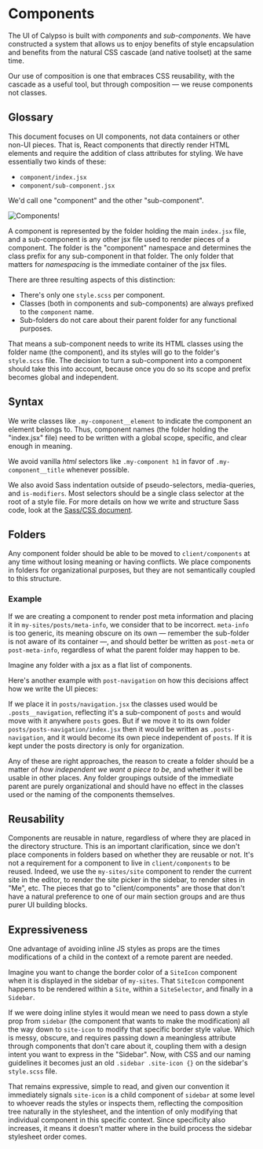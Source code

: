 # Components

The UI of Calypso is built with _components_ and _sub-components_. We have constructed a system that allows us to enjoy benefits of style encapsulation and benefits from the natural CSS cascade (and native toolset) at the same time.

Our use of composition is one that embraces CSS reusability, with the cascade as a useful tool, but through composition — we reuse components not classes.

## Glossary

This document focuses on UI components, not data containers or other non-UI pieces. That is, React components that directly render HTML elements and require the addition of class attributes for styling. We have essentially two kinds of these:

* `component/index.jsx`
* `component/sub-component.jsx`

We'd call one "component" and the other "sub-component".

![Components!](https://cldup.com/CP_Z6Cqec--3000x3000.png)

A component is represented by the folder holding the main `index.jsx` file, and a sub-component is any other jsx file used to render pieces of a component. The folder is the "component" namespace and determines the class prefix for any sub-component in that folder. The only folder that matters for _namespacing_ is the immediate container of the jsx files.

There are three resulting aspects of this distinction:

* There's only one `style.scss` per component.
* Classes (both in components and sub-components) are always prefixed to the `component` name.
* Sub-folders do not care about their parent folder for any functional purposes.

That means a sub-component needs to write its HTML classes using the folder name (the component), and its styles will go to the folder's `style.scss` file. The decision to turn a sub-component into a component should take this into account, because once you do so its scope and prefix becomes global and independent.

## Syntax

We write classes like `.my-component__element` to indicate the component an element belongs to. Thus, component names (the folder holding the "index.jsx" file) need to be written with a global scope, specific, and clear enough in meaning.

We avoid vanilla _html_ selectors like `.my-component h1` in favor of `.my-component__title` whenever possible.

We also avoid Sass indentation outside of pseudo-selectors, media-queries, and `is-modifiers`. Most selectors should be a single class selector at the root of a style file. For more details on how we write and structure Sass code, look at the [Sass/CSS document](coding-guidelines/css.md).

## Folders

Any component folder should be able to be moved to `client/components` at any time without losing meaning or having conflicts. We place components in folders for organizational purposes, but they are not semantically coupled to this structure.

### Example

If we are creating a component to render post meta information and placing it in `my-sites/posts/meta-info`, we consider that to be incorrect. `meta-info` is too generic, its meaning obscure on its own — remember the sub-folder is not aware of its container —, and should better be written as `post-meta` or `post-meta-info`, regardless of what the parent folder may happen to be.

Imagine any folder with a jsx as a flat list of components.

Here's another example with `post-navigation` on how this decisions affect how we write the UI pieces:

If we place it in `posts/navigation.jsx` the classes used would be `.posts__navigation`, reflecting it's a sub-component of `posts` and would move with it anywhere `posts` goes. But if we move it to its own folder `posts/posts-navigation/index.jsx` then it would be written as `.posts-navigation`, and it would become its own piece independent of `posts`. If it is kept under the posts directory is only for organization.

Any of these are right approaches, the reason to create a folder should be a matter of _how independent we want a piece to be_, and whether it will be usable in other places. Any folder groupings outside of the immediate parent are purely organizational and should have no effect in the classes used or the naming of the components themselves.

## Reusability

Components are reusable in nature, regardless of where they are placed in the directory structure. This is an important clarification, since we don't place components in folders based on whether they are reusable or not. It's not a requirement for a component to live in `client/components` to be reused. Indeed, we use the `my-sites/site` component to render the current site in the editor, to render the site picker in the sidebar, to render sites in "Me", etc. The pieces that go to "client/components" are those that don't have a natural preference to one of our main section groups and are thus purer UI building blocks.

## Expressiveness

One advantage of avoiding inline JS styles as props are the times modifications of a child in the context of a remote parent are needed.

Imagine you want to change the border color of a `SiteIcon` component when it is displayed in the sidebar of `my-sites`. That `SiteIcon` component happens to be rendered within a `Site`, within a `SiteSelector`, and finally in a `Sidebar`.

If we were doing inline styles it would mean we need to pass down a style prop from `sidebar` (the component that wants to make the modification) all the way down to `site-icon` to modify that specific border style value. Which is messy, obscure, and requires passing down a meaningless attribute through components that don't care about it, coupling them with a design intent you want to express in the "Sidebar". Now, with CSS and our naming guidelines it becomes just an old `.sidebar .site-icon {}` on the sidebar's `style.scss` file.

That remains expressive, simple to read, and given our convention it immediately signals `site-icon` is a child component of `sidebar` at some level to whoever reads the styles or inspects them, reflecting the composition tree naturally in the stylesheet, and the intention of only modifying that individual component in this specific context. Since specificity also increases, it means it doesn't matter where in the build process the sidebar stylesheet order comes.
